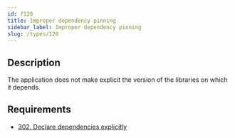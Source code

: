 ```yaml
---
id: f120
title: Improper dependency pinning
sidebar_label: Improper dependency pinning
slug: /types/120
---
```


## Description

The application does not make explicit
the version of the libraries
on which it depends.

## Requirements

- [302. Declare dependencies explicitly](/criteria/source/302)
